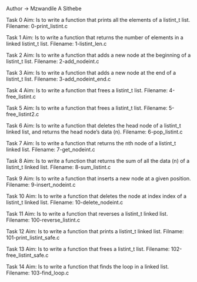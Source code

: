 Author -> Mzwandile A Sithebe

Task 0
Aim: Is to write a function that prints all the elements of a listint_t list.
Filename: 0-print_listint.c

Task 1
Aim: Is to write a function that returns the number of elements in a linked listint_t list.
Filename: 1-listint_len.c

Task 2
Aim: Is to write a function that adds a new node at the beginning of a listint_t list.
Filename: 2-add_nodeint.c

Task 3
Aim: Is to write a function that adds a new node at the end of a listint_t list.
Filename: 3-add_nodeint_end.c

Task 4
Aim: Is to write a function that frees a listint_t list.
Filename: 4-free_listint.c

Task 5
Aim: Is to write a function that frees a listint_t list.
Filename: 5-free_listint2.c

Task 6
Aim: Is to write a function that deletes the head node of a listint_t linked list, and returns the head node’s data (n).
Filename: 6-pop_listint.c

Task 7
Aim: Is to write a function that returns the nth node of a listint_t linked list.
Filename: 7-get_nodeint.c

Task 8
Aim: Is to write a function that returns the sum of all the data (n) of a listint_t linked list.
Filename: 8-sum_listint.c

Task 9
Aim: Is to write a function that inserts a new node at a given position.
Filename: 9-insert_nodeint.c

Task 10
Aim: Is to write a function that deletes the node at index index of a listint_t linked list.
Filename: 10-delete_nodeint.c

Task 11
Aim: Is to write a function that reverses a listint_t linked list.
Filename: 100-reverse_listint.c

Task 12
Aim: Is to write a function that prints a listint_t linked list.
Filname: 101-print_listint_safe.c

Task 13
Aim: Is to write a function that frees a listint_t list.
Filename: 102-free_listint_safe.c

Task 14
Aim: Is to write a function that finds the loop in a linked list.
Filename: 103-find_loop.c
